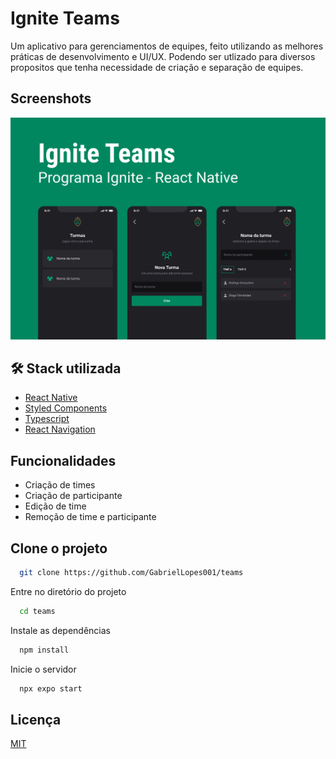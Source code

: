 
# Ignite Teams

Um aplicativo para gerenciamentos de equipes, feito utilizando as melhores práticas de desenvolvimento e UI/UX. Podendo ser utlizado para diversos propositos que tenha necessidade de criação e separação de equipes.


## Screenshots

![App Screenshot](src/assets/Capa.png)


## 🛠 Stack utilizada

- [React Native](https://reactnative.dev/)
- [Styled Components](https://styled-components.com/)
- [Typescript](https://www.typescriptlang.org/)
- [React Navigation](https://reactnavigation.org/)


## Funcionalidades

- Criação de times
- Criação de participante
- Edição de time
- Remoção de time e participante

## Clone o projeto

```bash
  git clone https://github.com/GabrielLopes001/teams
```

Entre no diretório do projeto

```bash
  cd teams
```

Instale as dependências

```bash
  npm install
```

Inicie o servidor

```bash
  npx expo start
```

## Licença

[MIT](https://choosealicense.com/licenses/mit/)
